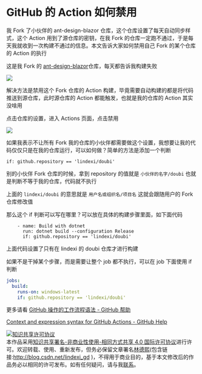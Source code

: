 
# GitHub 的 Action 如何禁用

我 Fork 了小伙伴的 ant-design-blazor 仓库，这个仓库设置了每天自动同步样式，这个 Action 用到了源仓库的密钥，在我 Fork 的仓库一定跑不通过，于是每天我就收到一次构建不通过的信息。本文告诉大家如何禁用自己 Fork 的某个仓库的 Action 的执行

<!--more-->


<!-- CreateTime:5/25/2020 9:36:22 AM -->

<!-- 发布 -->

这是我 Fork 的 [ant-design-blazor](https://github.com/lindexi/ant-design-blazor )仓库，每天都告诉我构建失败

<!-- ![](image/GitHub 的 Action 如何禁用/GitHub 的 Action 如何禁用0.png) -->

![](http://image.acmx.xyz/lindexi%2F202052594637993.jpg)

解决方法是禁用这个 Fork 仓库的 Action 构建，毕竟需要自动构建的都是将代码推送到源仓库，此时源仓库的 Action 都能触发，也就是我的仓库的 Action 其实没啥用

点击仓库的设置，进入 Actions 页面，点击禁用

<!-- ![](image/GitHub 的 Action 如何禁用/GitHub 的 Action 如何禁用1.png) -->

![](http://image.acmx.xyz/lindexi%2F2020525949558751.jpg)

如果我表示不让所有 Fork 我的仓库的小伙伴都需要做这个设置，我想要让我的代码仅仅只是在我的仓库运行，可以如何做？简单的方法是添加一个判断

```
if: github.repository == 'lindexi/doubi'
```

别的小伙伴 Fork 仓库的时候，拿到 repository 的值就是 `小伙伴的名字/doubi` 也就是判断不等于我的仓库，代码就不执行

上面的 `lindexi/doubi` 的意思就是 `用户名或组织名/项目名` 这就会跟随用户的 Fork 仓库修改值

那么这个 if 判断可以写在哪里？可以放在具体的构建步骤里面，如下面代码

```
    - name: Build with dotnet
      run: dotnet build --configuration Release
      if: github.repository == 'lindexi/doubi'
```

上面代码设置了只有在 lindexi 的 doubi 仓库才进行构建

如果不是干掉某个步骤，而是需要让整个 job 都不执行，可以在 job 下面使用 if 判断

```yaml
jobs:
  build:
    runs-on: windows-latest
    if: github.repository == 'lindexi/doubi'
```

更多请看 [GitHub 操作的工作流程语法 - GitHub 帮助](https://help.github.com/cn/actions/reference/workflow-syntax-for-github-actions )

[Context and expression syntax for GitHub Actions - GitHub Help](https://help.github.com/en/actions/reference/context-and-expression-syntax-for-github-actions )





<a rel="license" href="http://creativecommons.org/licenses/by-nc-sa/4.0/"><img alt="知识共享许可协议" style="border-width:0" src="https://licensebuttons.net/l/by-nc-sa/4.0/88x31.png" /></a><br />本作品采用<a rel="license" href="http://creativecommons.org/licenses/by-nc-sa/4.0/">知识共享署名-非商业性使用-相同方式共享 4.0 国际许可协议</a>进行许可。欢迎转载、使用、重新发布，但务必保留文章署名[林德熙](http://blog.csdn.net/lindexi_gd)(包含链接:http://blog.csdn.net/lindexi_gd )，不得用于商业目的，基于本文修改后的作品务必以相同的许可发布。如有任何疑问，请与我[联系](mailto:lindexi_gd@163.com)。